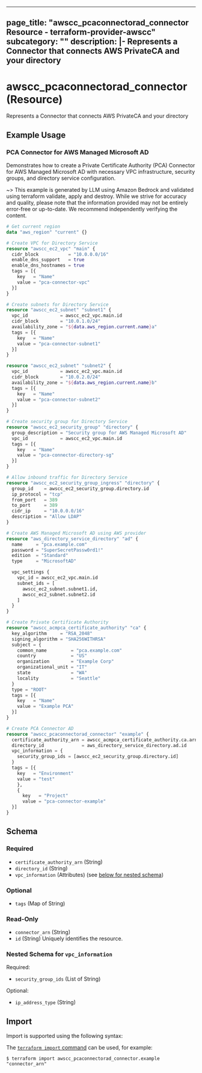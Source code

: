 
---
page_title: "awscc_pcaconnectorad_connector Resource - terraform-provider-awscc"
subcategory: ""
description: |-
  Represents a Connector that connects AWS PrivateCA and your directory
---

# awscc_pcaconnectorad_connector (Resource)

Represents a Connector that connects AWS PrivateCA and your directory

## Example Usage

### PCA Connector for AWS Managed Microsoft AD

Demonstrates how to create a Private Certificate Authority (PCA) Connector for AWS Managed Microsoft AD with necessary VPC infrastructure, security groups, and directory service configuration.

~> This example is generated by LLM using Amazon Bedrock and validated using terraform validate, apply and destroy. While we strive for accuracy and quality, please note that the information provided may not be entirely error-free or up-to-date. We recommend independently verifying the content.

```terraform
# Get current region
data "aws_region" "current" {}

# Create VPC for Directory Service
resource "awscc_ec2_vpc" "main" {
  cidr_block           = "10.0.0.0/16"
  enable_dns_support   = true
  enable_dns_hostnames = true
  tags = [{
    key   = "Name"
    value = "pca-connector-vpc"
  }]
}

# Create subnets for Directory Service
resource "awscc_ec2_subnet" "subnet1" {
  vpc_id            = awscc_ec2_vpc.main.id
  cidr_block        = "10.0.1.0/24"
  availability_zone = "${data.aws_region.current.name}a"
  tags = [{
    key   = "Name"
    value = "pca-connector-subnet1"
  }]
}

resource "awscc_ec2_subnet" "subnet2" {
  vpc_id            = awscc_ec2_vpc.main.id
  cidr_block        = "10.0.2.0/24"
  availability_zone = "${data.aws_region.current.name}b"
  tags = [{
    key   = "Name"
    value = "pca-connector-subnet2"
  }]
}

# Create security group for Directory Service
resource "awscc_ec2_security_group" "directory" {
  group_description = "Security group for AWS Managed Microsoft AD"
  vpc_id            = awscc_ec2_vpc.main.id
  tags = [{
    key   = "Name"
    value = "pca-connector-directory-sg"
  }]
}

# Allow inbound traffic for Directory Service
resource "awscc_ec2_security_group_ingress" "directory" {
  group_id    = awscc_ec2_security_group.directory.id
  ip_protocol = "tcp"
  from_port   = 389
  to_port     = 389
  cidr_ip     = "10.0.0.0/16"
  description = "Allow LDAP"
}

# Create AWS Managed Microsoft AD using AWS provider
resource "aws_directory_service_directory" "ad" {
  name     = "pca.example.com"
  password = "SuperSecretPassw0rd1!"
  edition  = "Standard"
  type     = "MicrosoftAD"

  vpc_settings {
    vpc_id = awscc_ec2_vpc.main.id
    subnet_ids = [
      awscc_ec2_subnet.subnet1.id,
      awscc_ec2_subnet.subnet2.id
    ]
  }
}

# Create Private Certificate Authority
resource "awscc_acmpca_certificate_authority" "ca" {
  key_algorithm     = "RSA_2048"
  signing_algorithm = "SHA256WITHRSA"
  subject = {
    common_name         = "pca.example.com"
    country             = "US"
    organization        = "Example Corp"
    organizational_unit = "IT"
    state               = "WA"
    locality            = "Seattle"
  }
  type = "ROOT"
  tags = [{
    key   = "Name"
    value = "Example PCA"
  }]
}

# Create PCA Connector AD
resource "awscc_pcaconnectorad_connector" "example" {
  certificate_authority_arn = awscc_acmpca_certificate_authority.ca.arn
  directory_id              = aws_directory_service_directory.ad.id
  vpc_information = {
    security_group_ids = [awscc_ec2_security_group.directory.id]
  }
  tags = [{
    key   = "Environment"
    value = "test"
    },
    {
      key   = "Project"
      value = "pca-connector-example"
  }]
}
```

<!-- schema generated by tfplugindocs -->
## Schema

### Required

- `certificate_authority_arn` (String)
- `directory_id` (String)
- `vpc_information` (Attributes) (see [below for nested schema](#nestedatt--vpc_information))

### Optional

- `tags` (Map of String)

### Read-Only

- `connector_arn` (String)
- `id` (String) Uniquely identifies the resource.

<a id="nestedatt--vpc_information"></a>
### Nested Schema for `vpc_information`

Required:

- `security_group_ids` (List of String)

Optional:

- `ip_address_type` (String)

## Import

Import is supported using the following syntax:

The [`terraform import` command](https://developer.hashicorp.com/terraform/cli/commands/import) can be used, for example:

```shell
$ terraform import awscc_pcaconnectorad_connector.example "connector_arn"
```
